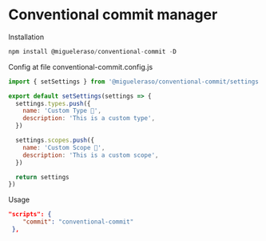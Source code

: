 # Conventional commit manager 

Installation
```js
npm install @migueleraso/conventional-commit -D
```

Config at file conventional-commit.config.js
```js
import { setSettings } from '@migueleraso/conventional-commit/settings.js'

export default setSettings(settings => {
  settings.types.push({
    name: 'Custom Type 📅',
    description: 'This is a custom type',
  })

  settings.scopes.push({
    name: 'Custom Scope 📅',
    description: 'This is a custom scope',
  })

  return settings
})
```

Usage
```json
"scripts": {
    "commit": "conventional-commit"
 },
```